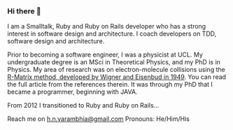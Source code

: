 ### Hi there 👋

<!--
**hemalvarambhia/hemalvarambhia** is a ✨ _special_ ✨ repository because its `README.md` (this file) appears on your GitHub profile.

Here are some ideas to get you started:

- 🔭 I’m currently working on ...
- 🌱 I’m currently learning ...
- 👯 I’m looking to collaborate on ...
- 🤔 I’m looking for help with ...
- 💬 Ask me about ...
- 📫 How to reach me: ...
- 😄 Pronouns: ...
- ⚡ Fun fact: ...
-->

I am a Smalltalk, Ruby and Ruby on Rails developer who has a strong interest in software design and architecture. I coach developers on TDD, software design and architecture.

Prior to becoming a software engineer, I was a physicist at UCL. My undergraduate degree is an MSci in Theoretical Physics, and my PhD is in Physics. My area of research was on electron-molecule collisions using the [R-Matrix method, developed by Wigner and Eisenbud in 1949](https://en.wikipedia.org/wiki/R-matrix). You can read the full article from the references therein. It was through my PhD that I became a programmer, beginning with JAVA.

From 2012 I transitioned to Ruby and Ruby on Rails...

Reach me on h.n.varambhia@gmail.com
Pronouns: He/Him/His
